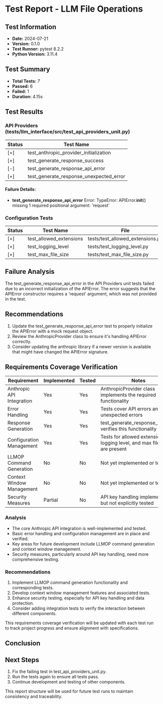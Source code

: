 # Test Report - LLM File Operations

## Test Information
- **Date:** 2024-07-21
- **Version:** 0.1.0
- **Test Runner:** pytest 8.2.2
- **Python Version:** 3.11.4

## Test Summary
- **Total Tests:** 7
- **Passed:** 6
- **Failed:** 1
- **Duration:** 4.15s

## Test Results

### API Providers (tests/llm_interface/src/test_api_providers_unit.py)
| Status | Test Name |
|--------|-----------|
| [+] | test_anthropic_provider_initialization |
| [+] | test_generate_response_success |
| [-] | test_generate_response_api_error |
| [+] | test_generate_response_unexpected_error |

#### Failure Details:
- **test_generate_response_api_error**
  Error: TypeError: APIError.__init__() missing 1 required positional argument: 'request'

### Configuration Tests
| Status | Test Name | File |
|--------|-----------|------|
| [+] | test_allowed_extensions | tests/test_allowed_extensions.py |
| [+] | test_logging_level | tests/test_logging_level.py |
| [+] | test_max_file_size | tests/test_max_file_size.py |

## Failure Analysis
The test_generate_response_api_error in the API Providers unit tests failed due to an incorrect initialization of the APIError. The error suggests that the APIError constructor requires a 'request' argument, which was not provided in the test.

## Recommendations
1. Update the test_generate_response_api_error test to properly initialize the APIError with a mock request object.
2. Review the AnthropicProvider class to ensure it's handling APIError correctly.
3. Consider updating the anthropic library if a newer version is available that might have changed the APIError signature.


## Requirements Coverage Verification

| Requirement | Implemented | Tested | Notes |
|-------------|-------------|--------|-------|
| Anthropic API Integration | Yes | Yes | AnthropicProvider class implements the required functionality |
| Error Handling | Yes | Yes | Tests cover API errors and unexpected errors |
| Response Generation | Yes | Yes | test_generate_response_success verifies this functionality |
| Configuration Management | Yes | Yes | Tests for allowed extensions, logging level, and max file size are present |
| LLMOP Command Generation | No | No | Not yet implemented or tested |
| Context Window Management | No | No | Not yet implemented or tested |
| Security Measures | Partial | No | API key handling implemented, but not explicitly tested |

### Analysis
- The core Anthropic API integration is well-implemented and tested.
- Basic error handling and configuration management are in place and verified.
- Key areas for future development include LLMOP command generation and context window management.
- Security measures, particularly around API key handling, need more comprehensive testing.

### Recommendations
1. Implement LLMOP command generation functionality and corresponding tests.
2. Develop context window management features and associated tests.
3. Enhance security testing, especially for API key handling and data protection.
4. Consider adding integration tests to verify the interaction between different components.

This requirements coverage verification will be updated with each test run to track project progress and ensure alignment with specifications.

## Conclusion
## Next Steps
1. Fix the failing test in test_api_providers_unit.py.
2. Run the tests again to ensure all tests pass.
3. Continue development and testing of other components.

This report structure will be used for future test runs to maintain consistency and traceability.

